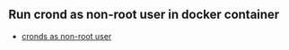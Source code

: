 ## Run crond as non-root user in docker container
* [cronds as non-root user](https://github.com/gliderlabs/docker-alpine/issues/381#issuecomment-621946699)
